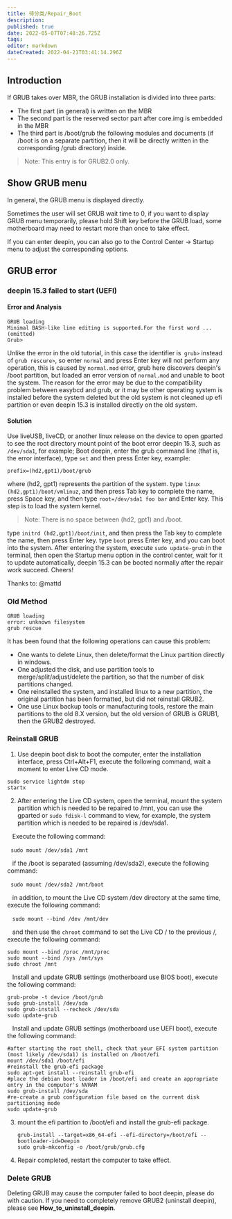 ```yaml
---
title: 待分类/Repair_Boot
description: 
published: true
date: 2022-05-07T07:48:26.725Z
tags: 
editor: markdown
dateCreated: 2022-04-21T03:41:14.296Z
---
```


## Introduction

If GRUB takes over MBR, the GRUB installation is divided into three parts:

* The first part (in general) is written on the MBR
* The second part is the reserved sector part after core.img is embedded in the MBR
* The third part is /boot/grub the following modules and documents (if /boot  is on a separate partition, then it will be directly written in the corresponding  /grub directory) inside.

> Note: This entry is for GRUB2.0 only.

## Show GRUB menu

In general, the GRUB menu is displayed directly.

Sometimes the user will set GRUB wait time to 0, if you want to display GRUB menu temporarily, please hold Shift key before the GRUB load, some motherboard may need to restart more than once to take effect.

If you can enter deepin, you can also go to the Control Center -> Startup menu to adjust the corresponding options.

## GRUB error

### deepin 15.3 failed to start (UEFI)

#### Error and Analysis

  ```
GRUB loading
Minimal BASH-like line editing is supported.For the first word ... (omitted)
Grub>
  ```

Unlike the error in the old tutorial, in this case the identifier is` grub>` instead of `grub rescure>`, so enter `normal` and press Enter key will not perform any operation, this is caused by `normal.mod` error, grub here discovers deepin's /boot partition, but loaded an error version of `normal.mod` and unable to boot the system. The reason for the error may be due to the compatibility problem between easybcd and grub, or it may be other operating system is installed before the system deleted but the old system is not cleaned up efi partition or even deepin 15.3 is installed directly on the old system.

#### Solution

Use liveUSB, liveCD, or another linux release on the device to open gparted to see the root directory mount point of the boot error deepin 15.3, such as `/dev/sda1`, for example;
Boot deepin, enter the grub command line (that is, the error interface), type `set` and then press Enter key, example:

`prefix=(hd2,gpt1)/boot/grub`

where (hd2, gpt1) represents the partition of the system.
type `linux (hd2,gpt1)/boot/vmlinuz`, and then press Tab key to complete the name, press Space key, and then type `root=/dev/sda1 foo bar` and Enter key. This step is to load the system kernel.

> Note: There is no space between (hd2, gpt1) and /boot.

type `initrd (hd2,gpt1)/boot/init`, and then press the Tab key to complete the name, then press Enter key.
type `boot` press Enter key, and you can boot into the system.
After entering the system, execute `sudo update-grub` in the terminal, then open the Startup menu option in the control center, wait for it to update automatically, deepin 15.3 can be booted normally after the repair work succeed. Cheers!

Thanks to: @mattd

### Old Method

  ```
GRUB loading
error: unknown filesystem
grub rescue
  ```

It has been found that the following operations can cause this problem:

* One wants to delete Linux, then delete/format the Linux partition directly in windows.
* One adjusted the disk, and use partition tools to merge/split/adjust/delete the partition, so that the number of disk partitions changed.
* One reinstalled the system, and installed linux to a new partition, the original partition has been formatted, but did not reinstall GRUB2.
* One use Linux backup tools or manufacturing tools, restore the main partitions to the old 8.X version, but the old version of GRUB is GRUB1, then the GRUB2 destroyed.


### Reinstall GRUB

1. Use deepin boot disk to boot the computer, enter the installation interface, press Ctrl+Alt+F1, execute the following command, wait a moment to enter Live CD mode.

```
sudo service lightdm stop
startx
```

2. After entering the Live CD system, open the terminal, mount the system partition which is needed to be repaired to /mnt, you can use the gparted or `sudo fdisk-l` command to view, for example, the system partition which is needed to be repaired is /dev/sda1.

   Execute the following command:

  `sudo mount /dev/sda1 /mnt` 

   if the /boot is separated (assuming /dev/sda2), execute the following command:

  `sudo mount /dev/sda2 /mnt/boot`

   in addition, to mount the Live CD system /dev directory at the same time, execute the following command:

   `sudo mount --bind /dev /mnt/dev`

   and then use the `chroot` command to set the Live CD / to the previous /, execute the following command:

   ```
   sudo mount --bind /proc /mnt/proc
   sudo mount --bind /sys /mnt/sys
   sudo chroot /mnt
   ```

   Install and update GRUB settings (motherboard use BIOS boot), execute the following command:
   ```
   grub-probe -t device /boot/grub
   sudo grub-install /dev/sda
   sudo grub-install --recheck /dev/sda
   sudo update-grub
   ```

   Install and update GRUB settings (motherboard use UEFI boot), execute the following command:

   ```
  #after starting the root shell, check that your EFI system partition (most likely /dev/sda1) is installed on /boot/efi
  mount /dev/sda1 /boot/efi
  #reinstall the grub-efi package
  sudo apt-get install --reinstall grub-efi
  #place the debian boot loader in /boot/efi and create an appropriate entry in the computer's NVRAM
  sudo grub-install /dev/sda
  #re-create a grub configuration file based on the current disk partitioning mode
  sudo update-grub
   ```

3. mount the efi partition to /boot/efi and install the grub-efi package.

   ```
   grub-install --target=x86_64-efi --efi-directory=/boot/efi --bootloader-id=Deepin
   sudo grub-mkconfig -o /boot/grub/grub.cfg
   ```

4. Repair completed, restart the computer to take effect.

### Delete GRUB

Deleting GRUB may cause the computer failed to boot deepin, please do with caution. If you need to completely remove GRUB2 (uninstall deepin), please see **How_to_uninstall_deepin**.